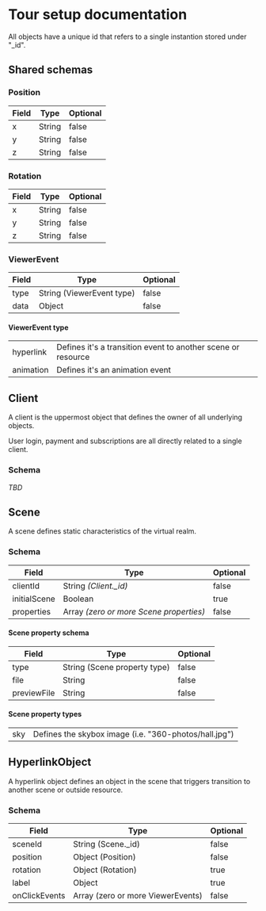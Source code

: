 # Tour setup documentation

All objects have a unique id that refers to a single instantion stored under "_id".

## Shared schemas

### Position

| Field | Type | Optional |
| ----- | ---- | -------- |
| x | String | false | 
| y | String | false | 
| z | String | false |

### Rotation

| Field | Type | Optional |
| ----- | ---- | -------- |
| x | String | false | 
| y | String | false | 
| z | String | false |

### ViewerEvent

| Field | Type | Optional |
| ----- | ---- | -------- |
| type | String (ViewerEvent type) | false | 
| data | Object | false |

#### ViewerEvent type

| | |
|-|-|
| hyperlink | Defines it's a transition event to another scene or resource |
| animation | Defines it's an animation event |

## Client

A client is the uppermost object that defines the owner of all underlying objects.

User login, payment and subscriptions are all directly related to a single client.

### Schema

*TBD*

## Scene

A scene defines static characteristics of the virtual realm.

### Schema

| Field | Type | Optional |
| ----- | ---- | -------- |
| clientId | String *(Client._id)*  | false |
| initialScene | Boolean | true |
| properties | Array *(zero or more Scene properties)* | false |

#### Scene property schema

| Field | Type | Optional |
| ----- | ---- | -------- |
| type | String (Scene property type) | false |
| file | String | false |
| previewFile | String | false |

#### Scene property types

| | |
|-|-|
| sky | Defines the skybox image (i.e. "360-photos/hall.jpg") |


## HyperlinkObject

A hyperlink object defines an object in the scene that triggers transition to another scene or outside resource.

### Schema

| Field | Type | Optional |
| ----- | ---- | -------- |
| sceneId | String (Scene._id) | false |
| position | Object (Position) | false|
| rotation | Object (Rotation) | true |
| label | Object | true | 
| onClickEvents | Array (zero or more ViewerEvents) | false |
